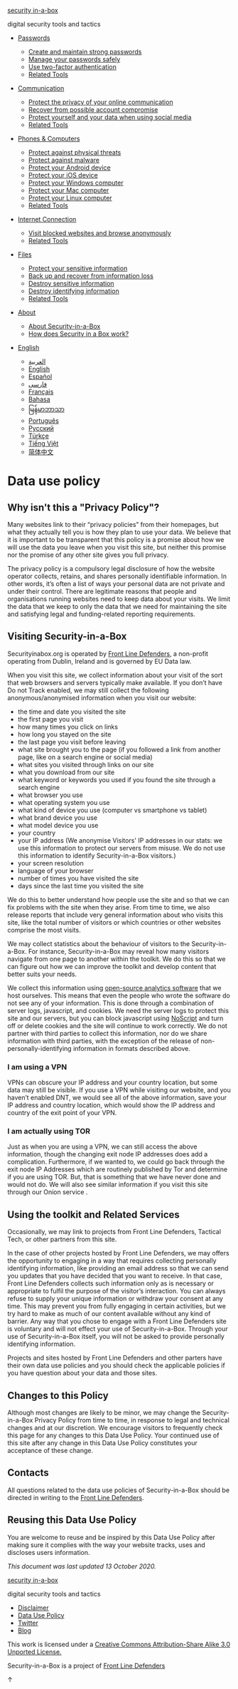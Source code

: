 [security in-a-box](https://securityinabox.org/en)

digital security tools and tactics

* [Passwords](#)
    * [Create and maintain strong passwords](https://securityinabox.org/en/passwords/passwords)
    * [Manage your passwords safely](https://securityinabox.org/en/passwords/password-managers)
    * [Use two-factor authentication](https://securityinabox.org/en/passwords/2fa)
    * [Related Tools](https://securityinabox.org/en/passwords/tools)
* [Communication](#)
    * [Protect the privacy of your online communication](https://securityinabox.org/en/communication/private-communication)
    * [Recover from possible account compromise](https://securityinabox.org/en/communication/account-compromise)
    * [Protect yourself and your data when using social media](https://securityinabox.org/en/communication/social-media)
    * [Related Tools](https://securityinabox.org/en/communication/tools)
* [Phones & Computers](#)
    * [Protect against physical threats](https://securityinabox.org/en/phones-and-computers/physical-security)
    * [Protect against malware](https://securityinabox.org/en/phones-and-computers/malware)
    * [Protect your Android device](https://securityinabox.org/en/phones-and-computers/android)
    * [Protect your iOS device](https://securityinabox.org/en/phones-and-computers/ios)
    * [Protect your Windows computer](https://securityinabox.org/en/phones-and-computers/windows)
    * [Protect your Mac computer](https://securityinabox.org/en/phones-and-computers/mac)
    * [Protect your Linux computer](https://securityinabox.org/en/phones-and-computers/linux)
    * [Related Tools](https://securityinabox.org/en/phones-and-computers/tools)
* [Internet Connection](#)
    * [Visit blocked websites and browse anonymously](https://securityinabox.org/en/internet-connection/anonymity-and-circumvention)
    * [Related Tools](https://securityinabox.org/en/internet-connection/tools)
* [Files](#)
    * [Protect your sensitive information](https://securityinabox.org/en/files/secure-file-storage)
    * [Back up and recover from information loss](https://securityinabox.org/en/files/backup)
    * [Destroy sensitive information](https://securityinabox.org/en/files/destroy-sensitive-information)
    * [Destroy identifying information](https://securityinabox.org/en/files/destroy-identifying-information)
    * [Related Tools](https://securityinabox.org/en/files/tools)

* [About](#)
    * [About Security-in-a-Box](https://securityinabox.org/en/about/about)
    * [How does Security in a Box work?](https://securityinabox.org/en/about/how)
* [English](#)
    * [العربية](https://securityinabox.org/ar/data-use-policy)
    * [English](https://securityinabox.org/en/data-use-policy)
    * [Español](https://securityinabox.org/es/data-use-policy)
    * [فارسی](https://securityinabox.org/fa/data-use-policy)
    * [Français](https://securityinabox.org/fr/data-use-policy)
    * [Bahasa](https://securityinabox.org/id/data-use-policy)
    * [မြန်မာဘာသာ](https://securityinabox.org/my/data-use-policy)
    * [Português](https://securityinabox.org/pt/data-use-policy)
    * [Русский](https://securityinabox.org/ru/data-use-policy)
    * [Türkçe](https://securityinabox.org/tr/data-use-policy)
    * [Tiếng Việt](https://securityinabox.org/vi/data-use-policy)
    * [简体中文](https://securityinabox.org/zh/data-use-policy)

Data use policy
===============

Why isn't this a "Privacy Policy"?
----------------------------------

Many websites link to their “privacy policies” from their homepages, but what they actually tell you is how they plan to use your data. We believe that it is important to be transparent that this policy is a promise about how we will use the data you leave when you visit this site, but neither this promise nor the promise of any other site gives you full privacy.

The privacy policy is a compulsory legal disclosure of how the website operator collects, retains, and shares personally identifiable information. In other words, it’s often a list of ways your personal data are not private and under their control. There are legitimate reasons that people and organisations running websites need to keep data about your visits. We limit the data that we keep to only the data that we need for maintaining the site and satisfying legal and funding-related reporting requirements.

Visiting Security-in-a-Box
--------------------------

Securityinabox.org is operated by [Front Line Defenders](https://www.frontlinedefenders.org/), a non-profit operating from Dublin, Ireland and is governed by EU Data law.

When you visit this site, we collect information about your visit of the sort that web browsers and servers typically make available. If you don’t have Do not Track enabled, we may still collect the following anonymous/anonymised information when you visit our website:

* the time and date you visited the site
* the first page you visit
* how many times you click on links
* how long you stayed on the site
* the last page you visit before leaving
* what site brought you to the page (if you followed a link from another page, like on a search engine or social media)
* what sites you visited through links on our site
* what you download from our site
* what keyword or keywords you used if you found the site through a search engine
* what browser you use
* what operating system you use
* what kind of device you use (computer vs smartphone vs tablet)
* what brand device you use
* what model device you use
* your country
* your IP address (We anonymise Visitors' IP addresses in our stats: we use this information to protect our servers from misuse. We do not use this information to identify Security-in-a-Box visitors.)
* your screen resolution
* language of your browser
* number of times you have visited the site
* days since the last time you visited the site

We do this to better understand how people use the site and so that we can fix problems with the site when they arise. From time to time, we also release reports that include very general information about who visits this site, like the total number of visitors or which countries or other websites comprise the most visits.

We may collect statistics about the behaviour of visitors to the Security-in-a-Box. For instance, Security-in-a-Box may reveal how many visitors navigate from one page to another within the toolkit. We do this so that we can figure out how we can improve the toolkit and develop content that better suits your needs.

We collect this information using [open-source analytics software](https://matomo.org/) that we host ourselves. This means that even the people who wrote the software do not see any of your information. This is done through a combination of server logs, javascript, and cookies. We need the server logs to protect this site and our servers, but you can block javascript using [NoScript](https://noscript.net/) and turn off or delete cookies and the site will continue to work correctly. We do not partner with third parties to collect this information, nor do we share information with third parties, with the exception of the release of non-personally-identifying information in formats described above.

### I am using a VPN

VPNs can obscure your IP address and your country location, but some data may still be visible. If you use a VPN while visiting our website, and you haven’t enabled DNT, we would see all of the above information, save your IP address and country location, which would show the IP address and country of the exit point of your VPN.

### I am actually using TOR

Just as when you are using a VPN, we can still access the above information, though the changing exit node IP addresses does add a complication. Furthermore, if we wanted to, we could go back through the exit node IP Addresses which are routinely published by Tor and determine if you are using TOR. But, that is something that we have never done and would not do. We will also see similar information if you visit this site through our Onion service .

Using the toolkit and Related Services
--------------------------------------

Occasionally, we may link to projects from Front Line Defenders, Tactical Tech, or other partners from this site.

In the case of other projects hosted by Front Line Defenders, we may offers the opportunity to engaging in a way that requires collecting personally identifying information, like providing an email address so that we can send you updates that you have decided that you want to receive. In that case, Front Line Defenders collects such information only as is necessary or appropriate to fulfil the purpose of the visitor’s interaction. You can always refuse to supply your unique information or withdraw your consent at any time. This may prevent you from fully engaging in certain activities, but we try hard to make as much of our content available without any kind of barrier. Any way that you chose to engage with a Front Line Defenders site is voluntary and will not effect your use of Security-in-a-Box. Through your use of Security-in-a-Box itself, you will not be asked to provide personally identifying information.

Projects and sites hosted by Front Line Defenders and other parters have their own data use policies and you should check the applicable policies if you have question about your data and those sites.

Changes to this Policy
----------------------

Although most changes are likely to be minor, we may change the Security-in-a-Box Privacy Policy from time to time, in response to legal and technical changes and at our discretion. We encourage visitors to frequently check this page for any changes to this Data Use Policy. Your continued use of this site after any change in this Data Use Policy constitutes your acceptance of these change.

Contacts
--------

All questions related to the data use policies of Security-in-a-Box should be directed in writing to the [Front Line Defenders](mailto:info@frontlinedefenders.org).

Reusing this Data Use Policy
----------------------------

You are welcome to reuse and be inspired by this Data Use Policy after making sure it complies with the way your website tracks, uses and discloses users information.

_This document was last updated 13 October 2020._

[security in-a-box](https://securityinabox.org/en)

digital security tools and tactics

* [Disclaimer](https://securityinabox.org/en/disclaimer)
* [Data Use Policy](https://securityinabox.org/en/data-use-policy)
* [Twitter](https://twitter.com/FrontLineHRD)
* [Blog](https://securityinabox.org/en/blog)

This work is licensed under a [Creative Commons Attribution-Share Alike 3.0 Unported License.](http://creativecommons.org/licenses/by-sa/3.0/)

Security-in-a-Box is a project of [Front Line Defenders](https://www.frontlinedefenders.org/)

↑